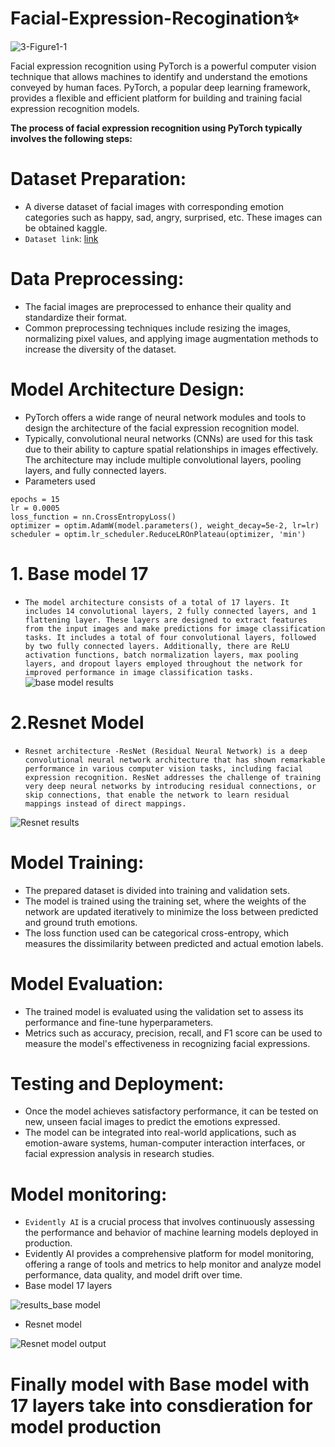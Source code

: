 # Facial-Expression-Recogination✨
![3-Figure1-1](https://github.com/codejay12/Facial-Expression-Recogination/assets/97224357/bbadf9c6-8449-4f18-be11-08b5ea00ede3)

 
Facial expression recognition using PyTorch is a powerful computer vision technique that allows machines to identify and understand the emotions conveyed by human faces. PyTorch, a popular deep learning framework, provides a flexible and efficient platform for building and training facial expression recognition models.




**The process of facial expression recognition using PyTorch typically involves the following steps:**

# Dataset Preparation:
- A diverse dataset of facial images with corresponding emotion categories such as happy, sad, angry, surprised, etc. These images can be obtained kaggle.
- ` Dataset link `: [ link ](https://www.kaggle.com/datasets/ashishpatel26/fer2018)


# Data Preprocessing: 
- The facial images are preprocessed to enhance their quality and standardize their format.
- Common preprocessing techniques include resizing the images, normalizing pixel values, and applying image augmentation methods to increase the diversity of the dataset.


# Model Architecture Design: 
- PyTorch offers a wide range of neural network modules and tools to design the architecture of the facial expression recognition model.
- Typically, convolutional neural networks (CNNs) are used for this task due to their ability to capture spatial relationships in images effectively. The architecture may include multiple convolutional layers, pooling layers, and fully connected layers.
- Parameters used
```
epochs = 15
lr = 0.0005
loss_function = nn.CrossEntropyLoss()
optimizer = optim.AdamW(model.parameters(), weight_decay=5e-2, lr=lr)
scheduler = optim.lr_scheduler.ReduceLROnPlateau(optimizer, 'min')
```

# 1. Base model 17 
- `The model architecture consists of a total of 17 layers. It includes 14 convolutional layers, 2 fully connected layers, and 1 flattening layer. These layers are designed to extract features from the input images and make predictions for image classification tasks. It includes a total of four convolutional layers, followed by two fully connected layers. Additionally, there are ReLU activation functions, batch normalization layers, max pooling layers, and dropout layers employed throughout the network for improved performance in image classification tasks.
`![base model results](https://github.com/codejay12/Facial-Expression-Recogination/assets/97224357/0dc069e3-1e4c-484c-8fbd-e94f8e764d74)


# 2.Resnet Model
- `Resnet architecture -ResNet (Residual Neural Network) is a deep convolutional neural network architecture that has shown remarkable performance in various computer vision tasks, including facial expression recognition. ResNet addresses the challenge of training very deep neural networks by introducing residual connections, or skip connections, that enable the network to learn residual mappings instead of direct mappings.`

![Resnet results](https://github.com/codejay12/Facial-Expression-Recogination/assets/97224357/14b6f80d-dd6c-4083-9ac8-e3c09df788a6)


# Model Training: 
- The prepared dataset is divided into training and validation sets. 
- The model is trained using the training set, where the weights of the network are updated iteratively to minimize the loss between predicted and ground truth emotions.
- The loss function used can be categorical cross-entropy, which measures the dissimilarity between predicted and actual emotion labels.


# Model Evaluation: 
- The trained model is evaluated using the validation set to assess its performance and fine-tune hyperparameters. 
- Metrics such as accuracy, precision, recall, and F1 score can be used to measure the model's effectiveness in recognizing facial expressions.


# Testing and Deployment:
- Once the model achieves satisfactory performance, it can be tested on new, unseen facial images to predict the emotions expressed. 
- The model can be integrated into real-world applications, such as emotion-aware systems, human-computer interaction interfaces, or facial expression analysis in research studies.

# Model monitoring:
- `Evidently AI` is a crucial process that involves continuously assessing the performance and behavior of machine learning models deployed in production. 
- Evidently AI provides a comprehensive platform for model monitoring, offering a range of tools and metrics to help monitor and analyze model performance, data quality, and model drift over time.
- Base model 17 layers

![results_base model](https://github.com/codejay12/Facial-Expression-Recogination/assets/97224357/818ca3e0-adb9-46fa-b600-7610c39184b4)

- Resnet model 

![Resnet model output](https://github.com/codejay12/Facial-Expression-Recogination/assets/97224357/1029d426-ad53-410e-bdc0-f17aa7c8b9d5)

# Finally model with Base model with 17 layers take into consdieration for model production 






